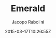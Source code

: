 ---
title: "Emerald"
github: https://github.com/KingFelix/emerald
demo: https://www.jacoporabolini.com/emerald/
author: Jacopo Rabolini
draft: true
ssg:
  - Jekyll
cms:
  - No Cms
date: 2015-03-17T10:26:55Z
github_branch: master
---